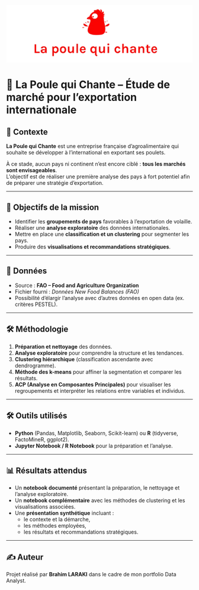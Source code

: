 <p align="center">
  <img src="LAPOULEQUICHANTE.png" alt="Logo La Poule qui Chante" width="600"/>
</p>

# 🐔 La Poule qui Chante – Étude de marché pour l’exportation internationale

## 📌 Contexte
**La Poule qui Chante** est une entreprise française d’agroalimentaire qui souhaite se développer à l’international en exportant ses poulets.  

À ce stade, aucun pays ni continent n’est encore ciblé : **tous les marchés sont envisageables**.  
L’objectif est de réaliser une première analyse des pays à fort potentiel afin de préparer une stratégie d’exportation.

---

## 🎯 Objectifs de la mission
- Identifier les **groupements de pays** favorables à l’exportation de volaille.  
- Réaliser une **analyse exploratoire** des données internationales.  
- Mettre en place une **classification et un clustering** pour segmenter les pays.  
- Produire des **visualisations et recommandations stratégiques**.  

---

## 📂 Données
- Source : **FAO – Food and Agriculture Organization**  
- Fichier fourni : *Données New Food Balances (FAO)*  
- Possibilité d’élargir l’analyse avec d’autres données en open data (ex. critères PESTEL).  

---

## 🛠️ Méthodologie
1. **Préparation et nettoyage** des données.  
2. **Analyse exploratoire** pour comprendre la structure et les tendances.  
3. **Clustering hiérarchique** (classification ascendante avec dendrogramme).  
4. **Méthode des k-means** pour affiner la segmentation et comparer les résultats.  
5. **ACP (Analyse en Composantes Principales)** pour visualiser les regroupements et interpréter les relations entre variables et individus.  

---

## 🛠️ Outils utilisés
- **Python** (Pandas, Matplotlib, Seaborn, Scikit-learn) ou **R** (tidyverse, FactoMineR, ggplot2).  
- **Jupyter Notebook / R Notebook** pour la préparation et l’analyse.  

---

## 📊 Résultats attendus
- Un **notebook documenté** présentant la préparation, le nettoyage et l’analyse exploratoire.  
- Un **notebook complémentaire** avec les méthodes de clustering et les visualisations associées.  
- Une **présentation synthétique** incluant :  
  - le contexte et la démarche,  
  - les méthodes employées,  
  - les résultats et recommandations stratégiques.  

---

## ✍️ Auteur
Projet réalisé par **Brahim LARAKI** dans le cadre de mon portfolio Data Analyst.
